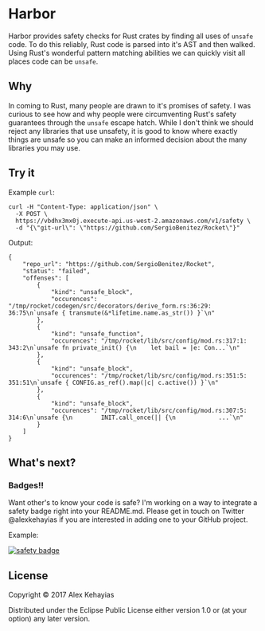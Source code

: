# Harbor

Harbor provides safety checks for Rust crates by finding all uses of `unsafe` code. To do this reliably, Rust code is parsed into it's AST and then walked. Using Rust's wonderful pattern matching abilities we can quickly visit all places code can be `unsafe`.

## Why

In coming to Rust, many people are drawn to it's promises of safety. I was curious to see how and why people were circumventing Rust's safety guarantees through the `unsafe` escape hatch. While I don't think we should reject any libraries that use unsafety, it is good to know where exactly things are unsafe so you can make an informed decision about the many libraries you may use.

## Try it

Example `curl`:

```
curl -H "Content-Type: application/json" \
  -X POST \
  https://vbdhx3mx0j.execute-api.us-west-2.amazonaws.com/v1/safety \
  -d "{\"git-url\": \"https://github.com/SergioBenitez/Rocket\"}"
```

Output:

```
{
    "repo_url": "https://github.com/SergioBenitez/Rocket",
    "status": "failed",
    "offenses": [
        {
            "kind": "unsafe_block",
            "occurences": "/tmp/rocket/codegen/src/decorators/derive_form.rs:36:29: 36:75\n`unsafe { transmute(&*lifetime.name.as_str()) }`\n"
        },
        {
            "kind": "unsafe_function",
            "occurences": "/tmp/rocket/lib/src/config/mod.rs:317:1: 343:2\n`unsafe fn private_init() {\n    let bail = |e: Con...`\n"
        },
        {
            "kind": "unsafe_block",
            "occurences": "/tmp/rocket/lib/src/config/mod.rs:351:5: 351:51\n`unsafe { CONFIG.as_ref().map(|c| c.active()) }`\n"
        },
        {
            "kind": "unsafe_block",
            "occurences": "/tmp/rocket/lib/src/config/mod.rs:307:5: 314:6\n`unsafe {\n        INIT.call_once(|| {\n            ...`\n"
        }
    ]
}

```

## What's next?

### Badges!!

Want other's to know your code is safe? I'm working on a way to integrate a safety badge right into your README.md. Please get in touch on Twitter @alexkehayias if you are interested in adding one to your GitHub project.

Example:

[![safety badge](https://img.shields.io/badge/safe%20code-100%25-green.svg)]()

## License

Copyright © 2017 Alex Kehayias

Distributed under the Eclipse Public License either version 1.0 or (at your option) any later version.

